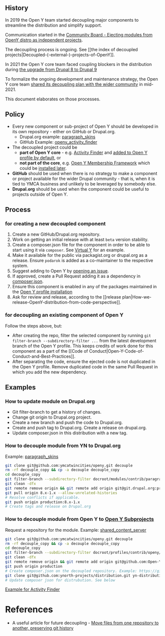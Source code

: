 ## History

In 2019 the Open Y team started decoupling major components to streamline the distribution and simplify support.

Communication started in the [Community Board - Ejecting modules from OpenY distro as independent projects](https://community.openymca.org/t/ejecting-modules-from-openy-distro-as-independent-projects/513).

The decoupling process is ongoing. See [[the index of decoupled projects|Decoupled-(-external-)-projects-of-OpenY]].

In 2021 the Open Y core team faced coupling blockers in the distribution during [the upgrade from Drupal 8 to Drupal 9](https://github.com/ymcatwincities/openy/milestone/21)

To formalize the ongoing development and maintenance strategy, the Open Y core team [shared its decoupling plan with the wider community](https://docs.google.com/presentation/d/1H09GsUsSdt3RoN7rbKpNv4eihCNos74Y2KCbJBJXRqc/edit?usp=sharing) in mid-2021.

This document elaborates on those processes.

## Policy

- Every new component or sub-project of Open Y should be developed in its own repository - either on GitHub or Drupal.org.
  - Drupal.org example: [paragraph_skins](https://www.drupal.org/project/paragraph_skins)
  - GitHub Example: [openy_activity_finder](https://github.com/ymcatwincities/openy_activity_finder)
- The decoupled project could be
  - **part of Open Y core** - e.g. [Activity Finder](https://github.com/ymcatwincities/openy_activity_finder) and [added to Open Y profile by default](https://github.com/ymcatwincities/openy/blob/9.2.8.0/composer.json#L112), or
  - **not part of the core**, e.g. [Open Y Membership Framework](https://github.com/ymcatwincities/openy_memberships) which could be [installed later](https://github.com/ymcatwincities/openy_memberships/blob/master/README.md#installation).
- **GitHub** should be used when there is no strategy to make a component or project available for the wider Drupal community - that is, when it is tied to YMCA business and unlikely to be leveraged by somebody else.
- **Drupal.org** should be used when the component could be useful to projects outside of Open Y.

## Process

### for creating a new decoupled component

1. Create a new GitHub/Drupal.org repository.
1. Work on getting an initial release with at least `beta` version stability.
1. Create a composer.json file for the component in order to be able to start using it via `composer`. See [Virtual Y](https://github.com/ymcatwincities/openy_gated_content/blob/master/composer.json) for an example.
1. Make it available for the public via packagist.org or drupal.org as a release. Ensure `podarok` is added as a co-maintainer to the respective system.
1. Suggest adding to Open Y by [opening an issue](https://github.com/ymcatwincities/openy/issues).
1. If approved, create a Pull Request adding it as a dependency in [composer.json](https://github.com/ymcatwincities/openy/blob/9.x-2.x/composer.json).
1. Ensure this component is enabled in any of the packages maintained in the [Open Y profile installation](https://github.com/ymcatwincities/openy/blob/9.x-2.x/openy.packages.yml)
1. Ask for review and release, according to the [[release plan|How-we-release-OpenY-distribution-from-code-perspective]].

### for decoupling an existing component of Open Y

Follow the steps above, but:

- After creating the repo, filter the selected component by running `git filter-branch --subdirectory-filter ...` from the latest development branch of the Open Y profile. This keeps credits of work done for this component as a part of the [[Code of Conduct|Open-Y-Code-of-Conduct-and-Best-Practices]].
- After separating the code, ensure the ejected code is not duplicated in the Open Y profile. Remove duplicated code in the same Pull Request in which you add the new dependency.

## Examples

### How to update module on Drupal.org

- Git filter-branch to get a history of changes.
- Change git origin to Drupal.org project.
- Create a new branch and push the code to Drupal.org.
- Create and push tag to Drupal.org. Create a release on drupal.org.
- Update composer.json in this distribution with a new tag.

### How to decouple module from YN to Drupal.org

Example: [paragraph_skins](https://www.drupal.org/project/paragraph_skins)

```sh
git clone git@github.com:ymcatwincities/openy.git decouple
rm -rf decouple_copy && cp -a decouple decouple_copy
cd decouple_copy
git filter-branch --subdirectory-filter docroot/modules/contrib/paragraph_skins
git clean -dfx
git remote remove origin && git remote add origin git@git.drupal.org:project/paragraph_skins.git
git pull origin 8.x-1.x --allow-unrelated-histories
# Resolve conflicts if applicable.
git push origin production:8.x-1.x
# Create tags and release on Drupal.org
```

### How to decouple module from Open Y to [Open Y Subprojects](https://github.com/Open-Y-subprojects)

Request a repository for the module. Example: [shared_content_server](https://github.com/Open-Y-subprojects/shared_content_server)

```sh
git clone git@github.com:ymcatwincities/openy.git decouple
rm -rf decouple_copy && cp -a decouple decouple_copy
cd decouple_copy
git filter-branch --subdirectory-filter docroot/profiles/contrib/openy/modules/custom/SOME_MODULE_HERE
git clean -dfx
git remote remove origin && git remote add origin git@github.com:Open-Y-subprojects/SOME_MODULE_HERE.git
git push origin production
# Create composer.json on the decoupled repository. Example: https://github.com/ymcatwincities/openy_activity_finder/blob/4.x/composer.json
git clone git@github.com:ynorth-projects/distribution.git yn-distribution
# Update composer json for distrubution. See below
```

[Example for Activity Finder](https://github.com/ymcatwincities/openy/pull/2288/files#diff-d2ab9925cad7eac58e0ff4cc0d251a937ecf49e4b6bf57f8b95aab76648a9d34R111)

# References

- A useful article for future decoupling - [Move files from one repository to another, preserving git history](https://medium.com/@ayushya/move-directory-from-one-repository-to-another-preserving-git-history-d210fa049d4b)
